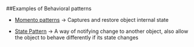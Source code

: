 ##Examples of Behavioral patterns

- [Momento patterns](./momento/readMe.md) -> Captures and restore object internal state


- [State Pattern](./state/readme.md) -> A way of notifying change to another object, 
also allow the object to behave differently if its state changes

